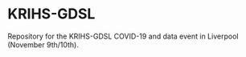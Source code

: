 # KRIHS-GDSL
Repository for the KRIHS-GDSL COVID-19 and data event in Liverpool (November 9th/10th).
